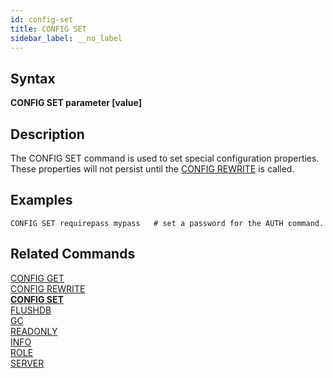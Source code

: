 ```yaml
---
id: config-set
title: CONFIG SET
sidebar_label: __no_label
---
```


## Syntax

**CONFIG SET parameter [value]**

## Description

The CONFIG SET command is used to set special configuration properties.  These properties will not persist until the [CONFIG REWRITE](../commands/config-rewrite.md) is called.

## Examples
```tile38-cli
CONFIG SET requirepass mypass   # set a password for the AUTH command.
```

## Related Commands

[CONFIG GET](../commands/config-get.md)<br>
[CONFIG REWRITE](../commands/config-rewrite.md)<br>
**[CONFIG SET](../commands/config-set.md)**<br>
[FLUSHDB](../commands/flushdb.md)<br>
[GC](../commands/gc.md)<br>
[READONLY](../commands/readonly.md)<br>
[INFO](../commands/info.md)<br>
[ROLE](../commands/role.md)<br>
[SERVER](../commands/server.md)<br>